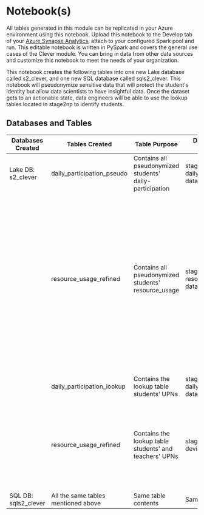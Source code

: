 # Notebook(s)
All tables generated in this module can be replicated in your Azure environment using this notebook. Upload this notebook to the Develop tab of your [Azure Synapse Analytics](https://azure.microsoft.com/en-us/services/synapse-analytics/), attach to your configured Spark pool and run. This editable notebook is written in PySpark and covers the general use cases of the Clever module. You can bring in data from other data sources and customize this notebook to meet the needs of your organization.

This notebook creates the following tables into one new Lake database called s2_clever, and one new SQL database called sqls2_clever. This notebook will pseudonymize sensitive data that will protect the student's identity but allow data scientists to have insightful data. Once the dataset gets to an actionable state, data engineers will be able to use the lookup tables located in stage2np to identify students.


## Databases and Tables
| Databases Created | Tables Created | Table Purpose | Data Source Used | Data Used |
| --- | --- | --- | --- | --- |
| Lake DB: s2_clever | daily_participation_pseudo | Contains all pseudonymized students' daily-participation | stage 1np Clever daily_participation data | DATE |
|  |  |  |  | SIS_ID(pseudonymized) |
|  |  |  |  | CLEVER_USER_ID(pseudonymized) |
|  |  |  |  | CLEVER_SCHOOL_ID |
|  |  |  |  | SCHOOL_NAME |
|  |  |  |  | ACTIVE |
|  |  |  |  | NUM_LOGINS |
|  |  |  |  | NUM_RESOURCES_ACCESSED |
| | resource_usage_refined | Contains all pseudonymized students' resource_usage | stage 1np Clever resource_usage data | DATE |
|  |  |  |  | SIS_ID(pseudonymized) |
|  |  |  |  | CLEVER_USER_ID(pseudonymized) |
|  |  |  |  | CLEVER_SCHOOL_ID |
|  |  |  |  | SCHOOL_NAME |
|  |  |  |  | RESOURCE_TYPE |
|  |  |  |  | RESOURCE_NAME |
|  |  |  |  | RESOURCE_ID |
|  |  |  |  | NUM_ACCESS |
| | daily_participation_lookup | Contains the lookup table students' UPNs | stage 1np Clever daily_participation data | SIS_ID |
|  |  |  |  | CLEVER_USER_ID |
|  |  |  |  | SIS_ID_pseudonym |
|  |  |  |  | CLEVER_USER_ID_pseudonym |
| | resource_usage_refined | Contains the lookup table students' and teachers' UPNs | stage 1np Intune devices data | SIS_ID |
|  |  |  |  | CLEVER_USER_ID |
|  |  |  |  | SIS_ID_pseudonym |
|  |  |  |  | CLEVER_USER_ID_pseudonym |
| SQL DB: sqls2_clever | All the same tables mentioned above | Same table contents | Same sources | Same data |

